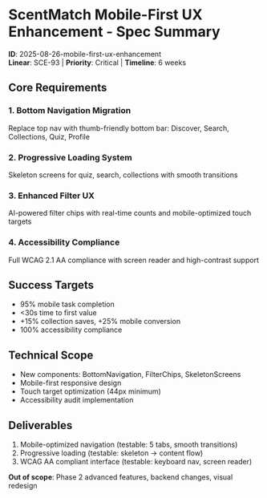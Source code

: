 # ScentMatch Mobile-First UX Enhancement - Spec Summary

**ID**: 2025-08-26-mobile-first-ux-enhancement  
**Linear**: SCE-93 | **Priority**: Critical | **Timeline**: 6 weeks

## Core Requirements

### 1. Bottom Navigation Migration
Replace top nav with thumb-friendly bottom bar: Discover, Search, Collections, Quiz, Profile

### 2. Progressive Loading System  
Skeleton screens for quiz, search, collections with smooth transitions

### 3. Enhanced Filter UX
AI-powered filter chips with real-time counts and mobile-optimized touch targets

### 4. Accessibility Compliance
Full WCAG 2.1 AA compliance with screen reader and high-contrast support

## Success Targets
- 95% mobile task completion
- <30s time to first value
- +15% collection saves, +25% mobile conversion  
- 100% accessibility compliance

## Technical Scope
- New components: BottomNavigation, FilterChips, SkeletonScreens
- Mobile-first responsive design
- Touch target optimization (44px minimum)
- Accessibility audit implementation

## Deliverables
1. Mobile-optimized navigation (testable: 5 tabs, smooth transitions)
2. Progressive loading (testable: skeleton → content flow)  
3. WCAG AA compliant interface (testable: keyboard nav, screen reader)

**Out of scope**: Phase 2 advanced features, backend changes, visual redesign